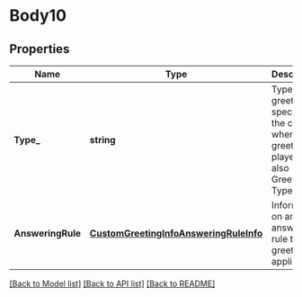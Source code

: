# Body10

## Properties
Name | Type | Description | Notes
------------ | ------------- | ------------- | -------------
**Type_** | **string** | Type of a greeting, specifying the case when the greeting is played. See also Greeting Types | [optional] [default to null]
**AnsweringRule** | [**CustomGreetingInfoAnsweringRuleInfo**](CustomGreetingInfo.AnsweringRuleInfo.md) | Information on an answering rule that the greeting is applied to | [optional] [default to null]

[[Back to Model list]](../README.md#documentation-for-models) [[Back to API list]](../README.md#documentation-for-api-endpoints) [[Back to README]](../README.md)


